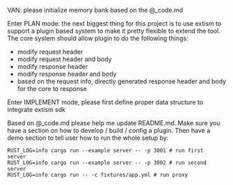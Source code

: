 VAN: please initialize memory bank based on the @_code.md


Enter PLAN mode: the next biggest thing for this project is to use extism to support a plugin based system to make it pretty flexible to extend the tool. The core system should allow plugin to do the following things:
- modify request header
- modify request header and body
- modify response header
- modify response header and body
- based on the request info, directly generated response header and body for the core to response


Enter IMPLEMENT mode, please first define proper data structure to integrate extism sdk


Based on @_code.md please help me update README.md. Make sure you have a section on how to develop / build / config a plugin. Then have a demo section to tell user how to run the whole setup by:

```
RUST_LOG=info cargo run --example server -- -p 3001 # run first  server
RUST_LOG=info cargo run --example server -- -p 3002 # run second server
RUST_LOG=info cargo run -- -c fixtures/app.yml # run proxy
```
